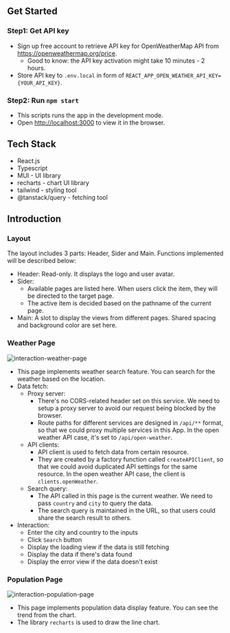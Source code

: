 ## Get Started

### Step1: Get API key

- Sign up free account to retrieve API key for OpenWeatherMap API from https://openweathermap.org/price.
    - Good to know: the API key activation might take 10 minutes - 2 hours.
- Store API key to `.env.local` in form of `REACT_APP_OPEN_WEATHER_API_KEY={YOUR_API_KEY}`.

### Step2: Run `npm start`

- This scripts runs the app in the development mode.
- Open [http://localhost:3000](http://localhost:3000) to view it in the browser.


## Tech Stack

- React.js
- Typescript
- MUI - UI library
- recharts - chart UI library
- tailwind - styling tool
- @tanstack/query - fetching tool

## Introduction

### Layout

The layout includes 3 parts: Header, Sider and Main. Functions implemented will be described below:

- Header: Read-only. It displays the logo and user avatar.
- Sider:
    - Available pages are listed here. When users click the item, they will be directed to the target page.
    - The active item is decided based on the pathname of the current page.
- Main: A slot to display the views from different pages. Shared spacing and background color are set here.

### Weather Page

![interaction-weather-page](https://github.com/user-attachments/assets/71d0faa4-3e9a-4ee9-917d-70a4770c391d)

- This page implements weather search feature. You can search for the weather based on the location.
- Data fetch:
    - Proxy server:
        - There's no CORS-related header set on this service. We need to setup a proxy server to avoid our request being blocked by the browser.
        - Route paths for different services are designed in `/api/**` format, so that we could proxy multiple services in this App. In the open weather API case, it's set to `/api/open-weather`.
    - API clients:
        - API client is used to fetch data from certain resource.
        - They are created by a factory function called `createAPIClient`, so that we could avoid duplicated API settings for the same resource. In the open weather API case, the client is `clients.openWeather`.
    - Search query:
        - The API called in this page is the current weather. We need to pass `country` and `city` to query the data.
        - The search query is maintained in the URL, so that users could share the search result to others.
- Interaction:
    - Enter the city and country to the inputs
    - Click `Search` button
    - Display the loading view if the data is still fetching
    - Display the data if there's data found
    - Display the error view if the data doesn't exist

### Population Page

![interaction-population-page](https://github.com/user-attachments/assets/d4faacdc-c46d-436c-9c69-4616a1348a4c)

- This page implements population data display feature. You can see the trend from the chart.
- The library `recharts` is used to draw the line chart.
